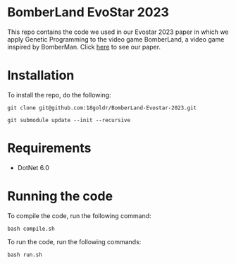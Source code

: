 # BomberLand EvoStar 2023
This repo contains the code we used in our Evostar 2023 paper in which we apply Genetic Programming to the video game BomberLand, a video game inspired by BomberMan. Click [here](https://link.springer.com/chapter/10.1007/978-3-031-30229-9_49) to see our paper.

# Installation
To install the repo, do the following:
```
git clone git@github.com:18goldr/BomberLand-Evostar-2023.git

git submodule update --init --recursive
```

# Requirements
- DotNet 6.0

# Running the code
To compile the code, run the following command:
```
bash compile.sh
```

To run the code, run the following commands:
```
bash run.sh
```
